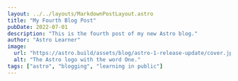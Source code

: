 ```yaml
---
layout: ../../layouts/MarkdownPostLayout.astro
title: "My Fourth Blog Post"
pubDate: 2022-07-01
description: "This is the fourth post of my new Astro blog."
author: "Astro Learner"
image:
  url: "https://astro.build/assets/blog/astro-1-release-update/cover.jpeg"
  alt: "The Astro logo with the word One."
tags: ["astro", "blogging", "learning in public"]
---
```

